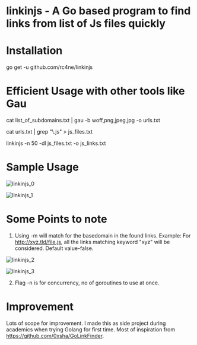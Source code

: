 # linkinjs - A Go based program to find links from list of Js files quickly

# Installation 

go get -u github.com/rc4ne/linkinjs

# Efficient Usage with other tools like Gau

cat list_of_subdomains.txt | gau -b woff,png,jpeg,jpg -o urls.txt

cat urls.txt | grep "\\.js" > js_files.txt

linkinjs -n 50 -dl js_files.txt -o js_links.txt

# Sample Usage

![linkinjs_0](https://user-images.githubusercontent.com/83397936/143763281-3f0b68f8-3869-4ef1-a821-c2f5dd2d959d.JPG)

![linkinjs_1](https://user-images.githubusercontent.com/83397936/143763475-314f0f7e-ce00-4419-96b5-9ec496333fd3.JPG)


# Some Points to note

1. Using -m will match for the basedomain in the found links. Example: For http://xyz.tld/file.js, all the links matching keyword "xyz" will be considered. Default value-false.

![linkinjs_2](https://user-images.githubusercontent.com/83397936/143763460-9063eedc-4376-4d95-9eb4-091805971d1f.JPG)

![linkinjs_3](https://user-images.githubusercontent.com/83397936/143763465-ca4c91ee-b6d7-490e-aa30-bf5b5df3be74.JPG)

2. Flag -n is for concurrency, no of goroutines to use at once.

# Improvement

Lots of scope for improvement. I made this as side project during academics when trying Golang for first time. Most of inspiration from https://github.com/0xsha/GoLinkFinder. 
